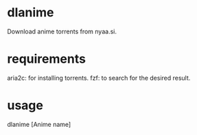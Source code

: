 # dlanime
Download anime torrents from nyaa.si. 
# requirements
aria2c: for installing torrents.
fzf: to search for the desired result.
# usage
dlanime [Anime name]
